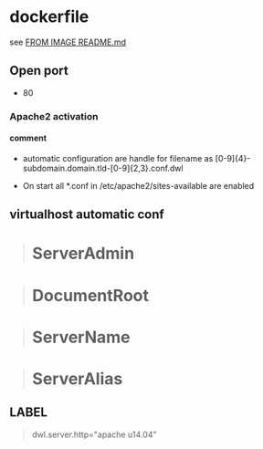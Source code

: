 # dockerfile

see [FROM IMAGE README.md](https://github.com/davask/d-base)

## Open port
- 80

### Apache2 activation

#### comment

- automatic configuration are handle for filename as [0-9]{4}\-subdomain\.domain\.tld\-[0-9]{2,3}\.conf\.dwl

- On start all *.conf in /etc/apache2/sites-available are enabled

## virtualhost automatic conf

> # ServerAdmin

> # DocumentRoot

> # ServerName

> # ServerAlias

## LABEL

> dwl.server.http="apache u14.04"


